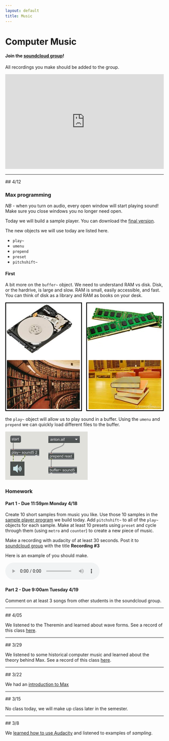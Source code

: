 ```yaml
---
layout: default
title: Music
---
```


# Computer Music

#### Join the [soundcloud group](https://soundcloud.com/groups/ggu-computer-music)!

All recordings you make should be added to the group.

<iframe width="100%" height="300" scrolling="no" frameborder="no" src="https://w.soundcloud.com/player/?url=https%3A//api.soundcloud.com/groups/253205&amp;color=0066cc&amp;auto_play=false&amp;hide_related=false&amp;show_comments=true&amp;show_user=true&amp;show_reposts=false"></iframe>

<hr>
## 4/12

### Max programming

*NB* - when you turn on audio, every open window will start playing sound!
Make sure you close windows you no longer need open.

Today we will build a sample player. You can download the [final version](/ggu/music/samples/samplePlayer.maxpat).

The new objects we will use today are listed here.

- ```play~```
- ```umenu```
- ```prepend```
- ```preset```
- ```pitchshift~```

#### First

A bit more on the ```buffer~``` object. We need to understand RAM vs disk.  Disk, or the hardrive, is large and slow. RAM is small, easily accessible, and fast. You can think of disk as a library and RAM as books on your desk.

![ram](/ggu/music/imgs/RAM.png)

the ```play~``` object will allow us to play sound in a buffer.
Using the ```umenu``` and ```prepend``` we can quickly load different files to the buffer.

![buffer](/ggu/music/imgs/buffer.PNG)

### Homework

#### Part 1  - Due 11:59pm Monday 4/18

Create 10 short samples from music you like. Use those 10 samples in the [sample player program](/ggu/music/samples/samplePlayer.maxpat) we build today. Add ```pitchshift~``` to all of the ```play~``` objects for each sample. Make at least 10 presets using ```preset``` and cycle through them (using ```metro``` and ```counter```) to create a new piece of music.

Make a recording with audacity of at least 30 seconds. Post it to [soundcloud group](https://soundcloud.com/groups/ggu-computer-music) with the title **Recording #3**

Here is an example of you should make.

<audio controls>
  <source src="/ggu/music/samples/sample_isthatyou.wav" type="audio/wav">
Your browser does not support the audio element.
</audio>

#### Part 2  - Due 9:00am Tuesday 4/19

Comment on at least 3 songs from other students in the soundcloud group.

<hr>
## 4/05

We listened to the Theremin and learned about wave forms.
See a record of this class [here](/ggu/music/4_05).

<hr>
## 3/29

We listened to some historical computer music and learned about the theory behind Max.
See a record of this class [here](/ggu/music/3_29).

<hr>
## 3/22

We had an [introduction to Max](/ggu/music/intro_to_max)

<hr>
## 3/15

No class today, we will make up class later in the semester.

<hr>
## 3/8

We [learned how to use Audacity](ggu/music/intro_to_aud) and listened to examples of *sampling*.

